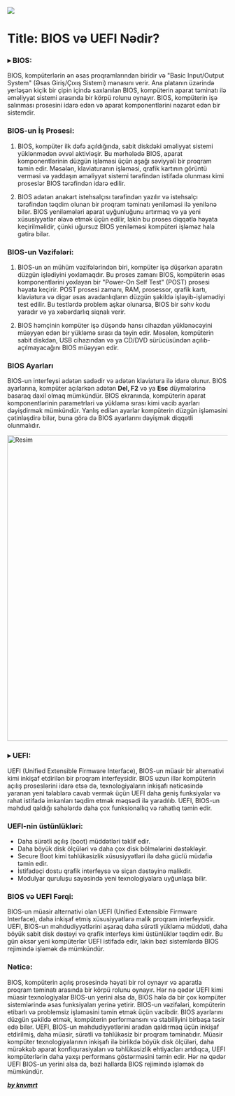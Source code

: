 ![](https://i.imgur.com/ON213rF.png)

# Title: BIOS və UEFI Nədir?

### ▸ BIOS:

BIOS, kompüterlərin ən əsas proqramlarından biridir və "Basic Input/Output System" (Əsas Giriş/Çıxış Sistemi) mənasını verir. Ana platanın üzərində yerləşən kiçik bir çipin içində saxlanılan BIOS, kompüterin aparat təminatı ilə əməliyyat sistemi arasında bir körpü rolunu oynayır. BIOS, kompüterin işə salınması prosesini idarə edən və aparat komponentlərini nəzarət edən bir sistemdir.

### BIOS-un İş Prosesi:

1. BIOS, kompüter ilk dəfə açıldığında, sabit diskdəki əməliyyat sistemi yüklənmədən əvvəl aktivləşir. Bu mərhələdə BIOS, aparat komponentlərinin düzgün işləməsi üçün aşağı səviyyəli bir proqram təmin edir. Məsələn, klaviaturanın işləməsi, qrafik kartının görüntü verməsi və yaddaşın əməliyyat sistemi tərəfindən istifadə olunması kimi proseslər BIOS tərəfindən idarə edilir.

2. BIOS adətən anakart istehsalçısı tərəfindən yazılır və istehsalçı tərəfindən təqdim olunan bir proqram təminatı yeniləməsi ilə yenilənə bilər. BIOS yeniləmələri aparat uyğunluğunu artırmaq və ya yeni xüsusiyyətlər əlavə etmək üçün edilir, lakin bu proses diqqətlə həyata keçirilməlidir, çünki uğursuz BIOS yeniləməsi kompüteri işləməz hala gətirə bilər.

### BIOS-un Vəzifələri:

1. BIOS-un ən mühüm vəzifələrindən biri, kompüter işə düşərkən aparatın düzgün işlədiyini yoxlamaqdır. Bu proses zamanı BIOS, kompüterin əsas komponentlərini yoxlayan bir "Power-On Self Test" (POST) prosesi həyata keçirir. POST prosesi zamanı, RAM, prosessor, qrafik kartı, klaviatura və digər əsas avadanlıqların düzgün şəkildə işləyib-işləmədiyi test edilir. Bu testlərdə problem aşkar olunarsa, BIOS bir səhv kodu yaradır və ya xəbərdarlıq siqnalı verir.

2. BIOS həmçinin kompüter işə düşəndə hansı cihazdan yüklənəcəyini müəyyən edən bir yükləmə sırası da təyin edir. Məsələn, kompüterin sabit diskdən, USB cihazından və ya CD/DVD sürücüsündən açılıb-açılmayacağını BIOS müəyyən edir.

### BIOS Ayarları

BIOS-un interfeysi adətən sadədir və adətən klaviatura ilə idarə olunur. BIOS ayarlarına, kompüter açılarkən adətən **Del, F2** və ya **Esc** düymələrinə basaraq daxil olmaq mümkündür. BIOS ekranında, kompüterin aparat komponentlərinin parametrləri və yükləmə sırası kimi vacib ayarları dəyişdirmək mümkündür. Yanlış edilən ayarlar kompüterin düzgün işləməsini çətinləşdirə bilər, buna görə də BIOS ayarlarını dəyişmək diqqətli olunmalıdır.

<img src="https://i.imgur.com/Is1KcG2.png" alt="Resim" width="700"/>

### ▸ UEFI:

UEFI (Unified Extensible Firmware Interface), BIOS-un müasir bir alternativi kimi inkişaf etdirilən bir proqram interfeysidir. BIOS uzun illər kompüterin açılış proseslərini idarə etsə də, texnologiyaların inkişafı nəticəsində yaranan yeni tələblərə cavab vermək üçün UEFI daha geniş funksiyalar və rahat istifadə imkanları təqdim etmək məqsədi ilə yaradılıb. UEFI, BIOS-un məhdud qaldığı sahələrdə daha çox funksionallıq və rahatlıq təmin edir.

### UEFI-nin üstünlükləri:

- Daha sürətli açılış (boot) müddətləri təklif edir.
- Daha böyük disk ölçüləri və daha çox disk bölmələrini dəstəkləyir.
- Secure Boot kimi təhlükəsizlik xüsusiyyətləri ilə daha güclü müdafiə təmin edir.
- İstifadəçi dostu qrafik interfeysə və siçan dəstəyinə malikdir.
- Modulyar quruluşu sayəsində yeni texnologiyalara uyğunlaşa bilir.

### BIOS və UEFI Fərqi:

BIOS-un müasir alternativi olan UEFI (Unified Extensible Firmware Interface), daha inkişaf etmiş xüsusiyyətlərə malik proqram interfeysidir. UEFI, BIOS-un məhdudiyyətlərini aşaraq daha sürətli yükləmə müddəti, daha böyük sabit disk dəstəyi və qrafik interfeys kimi üstünlüklər təqdim edir. Bu gün əksər yeni kompüterlər UEFI istifadə edir, lakin bəzi sistemlərdə BIOS rejimində işləmək də mümkündür.

### Nəticə:

BIOS, kompüterin açılış prosesində həyati bir rol oynayır və aparatla proqram təminatı arasında bir körpü rolunu oynayır. Hər nə qədər UEFI kimi müasir texnologiyalar BIOS-un yerini alsa da, BIOS hələ də bir çox kompüter sistemlərində əsas funksiyaları yerinə yetirir. BIOS-un vəzifələri, kompüterin etibarlı və problemsiz işləməsini təmin etmək üçün vacibdir. BIOS ayarlarını düzgün şəkildə etmək, kompüterin performansını və stabilliyini birbaşa təsir edə bilər. UEFI, BIOS-un məhdudiyyətlərini aradan qaldırmaq üçün inkişaf etdirilmiş, daha müasir, sürətli və təhlükəsiz bir proqram təminatıdır. Müasir kompüter texnologiyalarının inkişafı ilə birlikdə böyük disk ölçüləri, daha mürəkkəb aparat konfiqurasiyaları və təhlükəsizlik ehtiyacları artdıqca, UEFI kompüterlərin daha yaxşı performans göstərməsini təmin edir. Hər nə qədər UEFI BIOS-un yerini alsa da, bəzi hallarda BIOS rejimində işləmək də mümkündür.

[**_by knvmrt_**](https://github.com/knvmrt)
